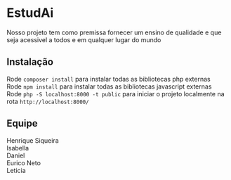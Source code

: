 # EstudAi

Nosso projeto tem como premissa fornecer um ensino de qualidade e que seja acessivel a todos e em qualquer lugar do mundo

## Instalação

Rode `composer install` para instalar todas as bibliotecas php externas \
Rode `npm install` para instalar todas as bibliotecas javascript externas \
Rode `php -S localhost:8000 -t public` para iniciar o projeto localmente na rota `http://localhost:8000/`

## Equipe

Henrique Siqueira \
Isabella \
Daniel \
Eurico Neto \
Leticia
